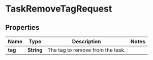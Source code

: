 # TaskRemoveTagRequest

## Properties
Name | Type | Description | Notes
------------ | ------------- | ------------- | -------------
**tag** | **String** | The tag to remove from the task. | 
